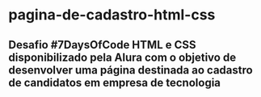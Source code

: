 # pagina-de-cadastro-html-css
<h2>Desafio #7DaysOfCode HTML e CSS disponibilizado pela Alura com o objetivo de desenvolver uma página destinada ao cadastro de candidatos em empresa de tecnologia</h2>

